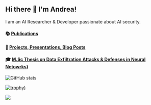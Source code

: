 ## Hi there 👋 I'm Andrea!
I am an AI Researcher & Developer passionate about AI security.

#### :books: [Publications](https://scholar.google.com/citations?user=-j4ciq8AAAAJ&hl=en)

#### :dart: [Projects, Presentations, Blog Posts](https://andreasiposova.github.io/)

#### :mortar_board: [M.Sc Thesis on Data Exfiltration Attacks & Defenses in Neural Netowrks](https://doi.org/10.34726/hss.2023.92803))

<!--
**andreasiposova/andreasiposova** is a ✨ _special_ ✨ repository because its `README.md` (this file) appears on your GitHub profile.

Here are some ideas to get you started:

- 🔭 I’m currently working on ...
- 🌱 I’m currently learning ...
- 👯 I’m looking to collaborate on ...
- 🤔 I’m looking for help with ...
- 💬 Ask me about ...
- 📫 How to reach me: ...
- 😄 Pronouns: ...
- ⚡ Fun fact: ...
-->
![GitHub stats](https://github-readme-stats-sigma-five.vercel.app/api?username=andreasiposova&count_private=true&show_icons=true&theme=tokyonight)

[![trophy](https://github-profile-trophy.vercel.app/?username=andreasiposova&theme=discord&no-frame=true&rank=SECRET,SSS,SS,S,AAA,AA,A,B,C))](https://github.com/ryo-ma/github-profile-trophy) 

![](https://komarev.com/ghpvc/?username=andreasiposova&style=pixel)
